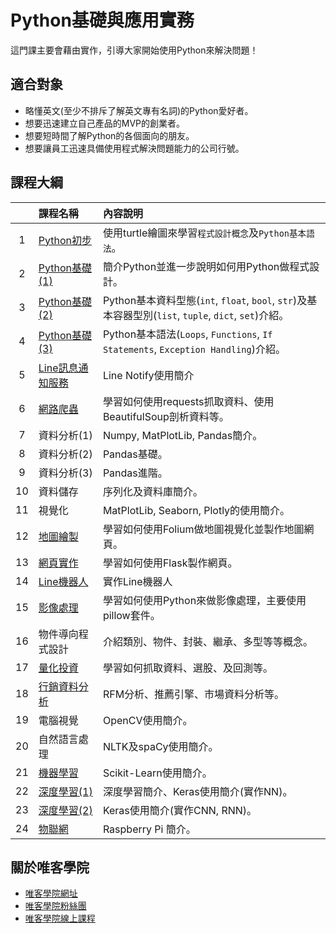 # Python基礎與應用實務

這門課主要會藉由實作，引導大家開始使用Python來解決問題！

## 適合對象

* 略懂英文(至少不排斥了解英文專有名詞)的Python愛好者。
* 想要迅速建立自己產品的MVP的創業者。
* 想要短時間了解Python的各個面向的朋友。
* 想要讓員工迅速具備使用程式解決問題能力的公司行號。

## 課程大綱

||課程名稱|內容說明|
|:-:|:--|:--|
|1|[Python初步](https://github.com/victorgau/khpy_python_beginners)|使用turtle繪圖來學習`程式設計概念`及`Python基本語法`。|
|2|[Python基礎(1)](https://github.com/victorgau/khpy_python_basics)|簡介Python並進一步說明如何用Python做程式設計。|
|3|[Python基礎(2)](https://github.com/victorgau/khpy_python_basics)|Python基本資料型態(`int`, `float`, `bool`, `str`)及基本容器型別(`list`, `tuple`, `dict`, `set`)介紹。|
|4|[Python基礎(3)](https://github.com/victorgau/khpy_python_basics)|Python基本語法(`Loops`, `Functions`, `If Statements`, `Exception Handling`)介紹。|
|5|[Line訊息通知服務](https://github.com/victorgau/khpy_linenotify_intro)|Line Notify使用簡介|
|6|[網路爬蟲](https://github.com/victorgau/khpy_web_crawler_intro)|學習如何使用requests抓取資料、使用BeautifulSoup剖析資料等。|
|7|資料分析(1)|Numpy, MatPlotLib, Pandas簡介。|
|8|資料分析(2)|Pandas基礎。|
|9|資料分析(3)|Pandas進階。|
|10|資料儲存|序列化及資料庫簡介。|
|11|視覺化|MatPlotLib, Seaborn, Plotly的使用簡介。|
|12|[地圖繪製](https://github.com/victorgau/khpy_folium_intro)|學習如何使用Folium做地圖視覺化並製作地圖網頁。|
|13|[網頁實作](https://github.com/victorgau/khpy_flask_intro)|學習如何使用Flask製作網頁。|
|14|[Line機器人](https://github.com/victorgau/khpy_linebot_intro)|實作Line機器人|
|15|[影像處理](https://github.com/victorgau/khpy_image_processing_intro)|學習如何使用Python來做影像處理，主要使用pillow套件。|
|16|物件導向程式設計|介紹類別、物件、封裝、繼承、多型等等概念。|
|17|[量化投資](https://github.com/victorgau/khpy_quant_intro)|學習如何抓取資料、選股、及回測等。|
|18|[行銷資料分析](https://github.com/victorgau/khpy_marketing_analytics_intro)|RFM分析、推薦引擎、市場資料分析等。|
|19|電腦視覺|OpenCV使用簡介。|
|20|自然語言處理|NLTK及spaCy使用簡介。|
|21|[機器學習](https://github.com/victorgau/khpy_sklearn_intro)|Scikit-Learn使用簡介。|
|22|[深度學習(1)](https://github.com/victorgau/khpy_keras_intro)|深度學習簡介、Keras使用簡介(實作NN)。|
|23|[深度學習(2)](https://github.com/victorgau/khpy_keras_intro)|Keras使用簡介(實作CNN, RNN)。|
|24|[物聯網](https://github.com/victorgau/khpy_rpi_intro)|Raspberry Pi 簡介。|

## 關於唯客學院

* [唯客學院網址](http://www.vcdemy.com)
* [唯客學院粉絲團](https://www.facebook.com/KHPYAcademy/)
* [唯客學院線上課程](https://khpy.teachable.com)
